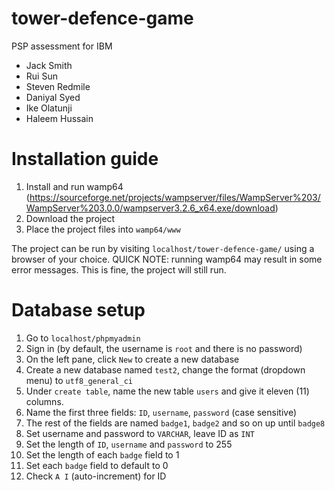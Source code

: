 # tower-defence-game
PSP assessment for IBM
- Jack Smith
- Rui Sun
- Steven Redmile
- Daniyal Syed
- Ike Olatunji
- Haleem Hussain

# Installation guide
1. Install and run wamp64 (https://sourceforge.net/projects/wampserver/files/WampServer%203/WampServer%203.0.0/wampserver3.2.6_x64.exe/download)
2. Download the project
3. Place the project files into ```wamp64/www```

The project can be run by visiting ```localhost/tower-defence-game/``` using a browser of your choice.
QUICK NOTE: running wamp64 may result in some error messages. This is fine, the project will still run.

# Database setup
1. Go to ```localhost/phpmyadmin```
2. Sign in (by default, the username is ```root``` and there is no password)
3. On the left pane, click ```New``` to create a new database
4. Create a new database named ```test2```, change the format (dropdown menu) to ```utf8_general_ci```
5. Under ```create table```, name the new table ```users``` and give it eleven (11) columns.
6. Name the first three fields: ```ID```, ```username```, ```password``` (case sensitive)
7. The rest of the fields are named ```badge1```, ```badge2``` and so on up until ```badge8```
8. Set username and password to ```VARCHAR```, leave ID as ```INT```
9. Set the length of ```ID```, ```username``` and ```password``` to 255
10. Set the length of each ```badge``` field to 1
11. Set each ```badge``` field to default to 0
12. Check ```A I``` (auto-increment) for ID

